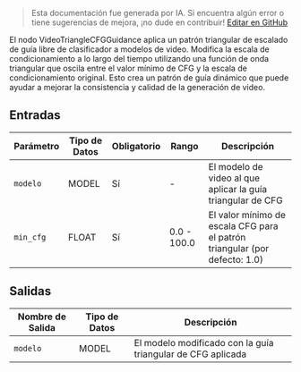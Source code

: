 > Esta documentación fue generada por IA. Si encuentra algún error o tiene sugerencias de mejora, ¡no dude en contribuir! [Editar en GitHub](https://github.com/Comfy-Org/embedded-docs/blob/main/comfyui_embedded_docs/docs/VideoTriangleCFGGuidance/es.md)

El nodo VideoTriangleCFGGuidance aplica un patrón triangular de escalado de guía libre de clasificador a modelos de video. Modifica la escala de condicionamiento a lo largo del tiempo utilizando una función de onda triangular que oscila entre el valor mínimo de CFG y la escala de condicionamiento original. Esto crea un patrón de guía dinámico que puede ayudar a mejorar la consistencia y calidad de la generación de video.

## Entradas

| Parámetro | Tipo de Datos | Obligatorio | Rango | Descripción |
|-----------|-----------|----------|-------|-------------|
| `modelo` | MODEL | Sí | - | El modelo de video al que aplicar la guía triangular de CFG |
| `min_cfg` | FLOAT | Sí | 0.0 - 100.0 | El valor mínimo de escala CFG para el patrón triangular (por defecto: 1.0) |

## Salidas

| Nombre de Salida | Tipo de Datos | Descripción |
|-------------|-----------|-------------|
| `modelo` | MODEL | El modelo modificado con la guía triangular de CFG aplicada |
